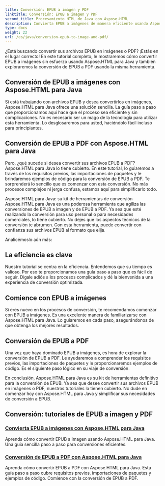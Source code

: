 ```yaml
---
title: Conversión: EPUB a imagen y PDF
linktitle: Conversión: EPUB a imagen y PDF
second_title: Procesamiento HTML de Java con Aspose.HTML
description: Convierta EPUB a imágenes de manera eficiente usando Aspose.HTML para Java. Esta guía paso a paso simplifica el proceso. Aprenda también la conversión de EPUB a PDF.
type: docs
weight: 22
url: /es/java/conversion-epub-to-image-and-pdf/
---
```

¿Está buscando convertir sus archivos EPUB en imágenes o PDF? ¡Estás en el lugar correcto! En este tutorial completo, le mostraremos cómo convertir EPUB a imágenes sin esfuerzo usando Aspose.HTML para Java y también exploraremos la conversión de EPUB a PDF usando la misma herramienta. 

## Conversión de EPUB a imágenes con Aspose.HTML para Java
Si está trabajando con archivos EPUB y desea convertirlos en imágenes, Aspose.HTML para Java ofrece una solución sencilla. La guía paso a paso que proporcionamos aquí hace que el proceso sea eficiente y sin complicaciones. No es necesario ser un mago de la tecnología para utilizar esta herramienta. Lo desglosaremos para usted, haciéndolo fácil incluso para principiantes.

## Conversión de EPUB a PDF con Aspose.HTML para Java
Pero, ¿qué sucede si desea convertir sus archivos EPUB a PDF? Aspose.HTML para Java lo tiene cubierto. En este tutorial, lo guiaremos a través de los requisitos previos, las importaciones de paquetes y le brindaremos ejemplos de código para la conversión de EPUB a PDF. Te sorprenderá lo sencillo que es comenzar con esta conversión. No más procesos complejos ni jerga confusa, estamos aquí para simplificarlo todo.

Aspose.HTML para Java: su kit de herramientas de conversión
Aspose.HTML para Java es una poderosa herramienta que agiliza las conversiones de EPUB a imagen y de EPUB a PDF. Ya sea que esté realizando la conversión para uso personal o para necesidades comerciales, lo tiene cubierto. No dejes que los aspectos técnicos de la conversión te abrumen. Con esta herramienta, puede convertir con confianza sus archivos EPUB al formato que elija. 

Analicémoslo aún más:

## La eficiencia es clave
Nuestro tutorial se centra en la eficiencia. Entendemos que su tiempo es valioso. Por eso te proporcionamos una guía paso a paso que es fácil de seguir. Dígale adiós a los procesos complicados y dé la bienvenida a una experiencia de conversión optimizada.

## Comience con EPUB a imágenes
Si eres nuevo en los procesos de conversión, te recomendamos comenzar con EPUB a imágenes. Es una excelente manera de familiarizarse con Aspose.HTML para Java. Lo guiaremos en cada paso, asegurándonos de que obtenga los mejores resultados.

## Conversión de EPUB a PDF
Una vez que haya dominado EPUB a imágenes, es hora de explorar la conversión de EPUB a PDF. Le ayudaremos a comprender los requisitos previos, las importaciones de paquetes y le proporcionaremos ejemplos de código. Es el siguiente paso lógico en su viaje de conversión.

En conclusión, Aspose.HTML para Java es su kit de herramientas definitivo para la conversión de EPUB. Ya sea que desee convertir sus archivos EPUB en imágenes o PDF, nuestros tutoriales lo tienen cubierto. No dude en comenzar hoy con Aspose.HTML para Java y simplificar sus necesidades de conversión a EPUB.
## Conversión: tutoriales de EPUB a imagen y PDF
### [Convierta EPUB a imágenes con Aspose.HTML para Java](./convert-epub-to-image/)
Aprenda cómo convertir EPUB a imagen usando Aspose.HTML para Java. Una guía sencilla paso a paso para conversiones eficientes.
### [Conversión de EPUB a PDF con Aspose.HTML para Java](./convert-epub-to-pdf/)
Aprenda cómo convertir EPUB a PDF con Aspose.HTML para Java. Esta guía paso a paso cubre requisitos previos, importaciones de paquetes y ejemplos de código. Comience con la conversión de EPUB a PDF.